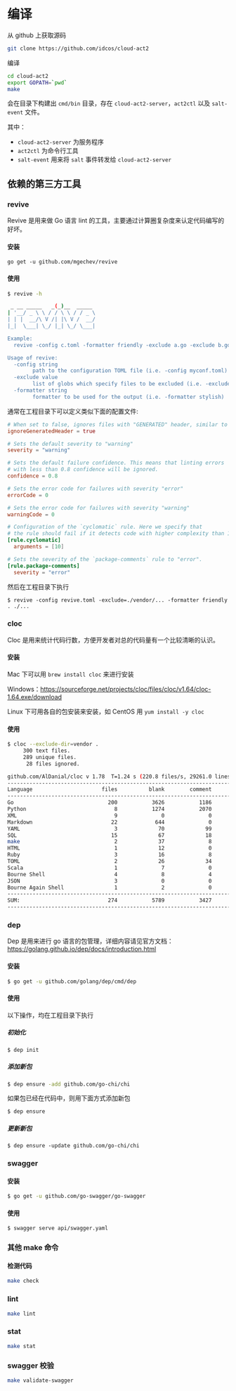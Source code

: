 # 编译

从 github 上获取源码

```bash
git clone https://github.com/idcos/cloud-act2
```

编译

```bash
cd cloud-act2
export GOPATH=`pwd`
make
```

会在目录下构建出 `cmd/bin` 目录，存在 `cloud-act2-server`，`act2ctl` 以及 `salt-event` 文件。

其中：

- `cloud-act2-server` 为服务程序
- `act2ctl` 为命令行工具
- `salt-event` 用来将 `salt` 事件转发给 `cloud-act2-server`




## 依赖的第三方工具

### revive

Revive 是用来做 Go 语言 lint 的工具，主要通过计算圈复杂度来认定代码编写的好坏。



#### 安装 

```
go get -u github.com/mgechev/revive
```



#### 使用

```bash
$ revive -h

 _ __ _____   _(_)__  _____
| '__/ _ \ \ / / \ \ / / _ \
| | |  __/\ V /| |\ V /  __/
|_|  \___| \_/ |_| \_/ \___|

Example:
  revive -config c.toml -formatter friendly -exclude a.go -exclude b.go ./...

Usage of revive:
  -config string
    	path to the configuration TOML file (i.e. -config myconf.toml)
  -exclude value
    	list of globs which specify files to be excluded (i.e. -exclude foo/...)
  -formatter string
    	formatter to be used for the output (i.e. -formatter stylish)
```

通常在工程目录下可以定义类似下面的配置文件:

```toml
# When set to false, ignores files with "GENERATED" header, similar to golint
ignoreGeneratedHeader = true

# Sets the default severity to "warning"
severity = "warning"

# Sets the default failure confidence. This means that linting errors
# with less than 0.8 confidence will be ignored.
confidence = 0.8

# Sets the error code for failures with severity "error"
errorCode = 0

# Sets the error code for failures with severity "warning"
warningCode = 0

# Configuration of the `cyclomatic` rule. Here we specify that
# the rule should fail if it detects code with higher complexity than 10.
[rule.cyclomatic]
  arguments = [10]

# Sets the severity of the `package-comments` rule to "error".
[rule.package-comments]
  severity = "error"
```

然后在工程目录下执行

`$ revive -config revive.toml -exclude=./vendor/... -formatter friendly . ./...`



### cloc

Cloc 是用来统计代码行数，方便开发者对总的代码量有一个比较清晰的认识。

#### 安装

Mac 下可以用 `brew install cloc` 来进行安装

Windows：https://sourceforge.net/projects/cloc/files/cloc/v1.64/cloc-1.64.exe/download

Linux 下可用各自的包安装来安装，如 CentOS 用 `yum install -y cloc`

#### 使用

```bash
$ cloc --exclude-dir=vendor .
     300 text files.
     289 unique files.
      28 files ignored.

github.com/AlDanial/cloc v 1.78  T=1.24 s (220.8 files/s, 29261.0 lines/s)
--------------------------------------------------------------------------------
Language                      files          blank        comment           code
--------------------------------------------------------------------------------
Go                              200           3626           1186          16863
Python                            8           1274           2070           5123
XML                               9              0              0           2597
Markdown                         22            644              0           1028
YAML                              3             70             99            701
SQL                              15             67             18            354
make                              2             37              8            121
HTML                              1             12              0            100
Ruby                              3             16              8             91
TOML                              2             26             34             63
Scala                             1              7              0             13
Bourne Shell                      4              8              4             13
JSON                              3              0              0             11
Bourne Again Shell                1              2              0             10
--------------------------------------------------------------------------------
SUM:                            274           5789           3427          27088
--------------------------------------------------------------------------------
```







### dep

Dep 是用来进行 go 语言的包管理，详细内容请见官方文档：https://golang.github.io/dep/docs/introduction.html

#### 安装

```bash
$ go get -u github.com/golang/dep/cmd/dep
```



#### 使用

以下操作，均在工程目录下执行



##### 初始化



```bash
$ dep init
```



##### 添加新包

```bash
$ dep ensure -add github.com/go-chi/chi
```

如果包已经在代码中，则用下面方式添加新包

```bash
$ dep ensure
```



##### 更新新包

```
$ dep ensure -update github.com/go-chi/chi
```


### swagger


#### 安装


```bash
$ go get -u github.com/go-swagger/go-swagger
```

#### 使用


```bash
$ swagger serve api/swagger.yaml
```



### 其他 make 命令 


#### 检测代码

```bash
make check
```


### lint

```bash
make lint
```

### stat

```bash
make stat
```

### swagger 校验

```bash
make validate-swagger
```

